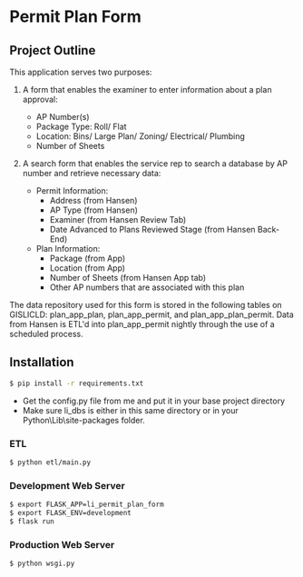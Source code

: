 # Permit Plan Form

## Project Outline

This application serves two purposes:

1.	A form that enables the examiner to enter information about a plan approval:
    - AP Number(s)
    - Package Type: Roll/ Flat
    - Location: Bins/ Large Plan/ Zoning/ Electrical/ Plumbing
    - Number of Sheets

2.	A search form that enables the service rep to search a database by AP number and retrieve necessary data:
    - Permit Information:
        - Address (from Hansen)
        - AP Type (from Hansen)
        - Examiner (from Hansen Review Tab)
        - Date Advanced to Plans Reviewed Stage (from Hansen Back-End)
    - Plan Information:
        - Package (from App)
        - Location (from App)
        - Number of Sheets (from Hansen App tab)
        - Other AP numbers that are associated with this plan

The data repository used for this form is stored in the following tables on GISLICLD: plan_app_plan, plan_app_permit, and plan_app_plan_permit. Data from Hansen is ETL'd into plan_app_permit nightly through the use of a scheduled process.

## Installation
```bash
$ pip install -r requirements.txt
```
- Get the config.py file from me and put it in your base project directory
- Make sure li_dbs is either in this same directory or in your Python\Lib\site-packages folder.

### ETL
```bash
$ python etl/main.py
```

### Development Web Server
```bash
$ export FLASK_APP=li_permit_plan_form
$ export FLASK_ENV=development
$ flask run
```

### Production Web Server
```bash
$ python wsgi.py
```